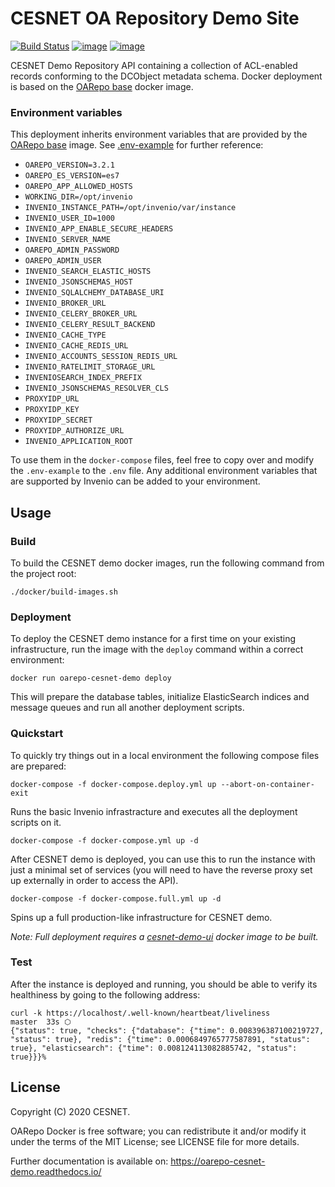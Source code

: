 # CESNET OA Repository Demo Site
[![Build Status](https://img.shields.io/travis/oarepo/cesnet-demo.svg)](https://travis-ci.org/oarepo/cesnet-demo)
[![image](https://img.shields.io/coveralls/oarepo/cesnet-demo.svg)](https://coveralls.io/r/CESNET/cesnet-demo)
[![image](https://img.shields.io/github/license/oarepo/cesnet-demo.svg)](https://github.com/oarepo/cesnet-demo/blob/master/LICENSE)

CESNET Demo Repository API containing a collection of ACL-enabled
records conforming to the DCObject metadata schema. Docker deployment
is based on the [OARepo base](https://github.com/oarepo/oarepo-base) docker image.

### Environment variables

This deployment inherits environment variables that are provided by the
[OARepo base](https://github.com/oarepo/oarepo-base) image. See
[.env-example](https://github.com/oarepo/oarepo-base/blob/master/.env-example) for further reference:

- ``OAREPO_VERSION=3.2.1``
- ``OAREPO_ES_VERSION=es7``
- ``OAREPO_APP_ALLOWED_HOSTS``
- ``WORKING_DIR=/opt/invenio``
- ``INVENIO_INSTANCE_PATH=/opt/invenio/var/instance``
- ``INVENIO_USER_ID=1000``
- ``INVENIO_APP_ENABLE_SECURE_HEADERS``
- ``INVENIO_SERVER_NAME``
- ``OAREPO_ADMIN_PASSWORD``
- ``OAREPO_ADMIN_USER``
- ``INVENIO_SEARCH_ELASTIC_HOSTS``
- ``INVENIO_JSONSCHEMAS_HOST``
- ``INVENIO_SQLALCHEMY_DATABASE_URI``
- ``INVENIO_BROKER_URL``
- ``INVENIO_CELERY_BROKER_URL``
- ``INVENIO_CELERY_RESULT_BACKEND``
- ``INVENIO_CACHE_TYPE``
- ``INVENIO_CACHE_REDIS_URL``
- ``INVENIO_ACCOUNTS_SESSION_REDIS_URL``
- ``INVENIO_RATELIMIT_STORAGE_URL``
- ``INVENIOSEARCH_INDEX_PREFIX``
- ``INVENIO_JSONSCHEMAS_RESOLVER_CLS``
- ``PROXYIDP_URL``
- ``PROXYIDP_KEY``
- ``PROXYIDP_SECRET``
- ``PROXYIDP_AUTHORIZE_URL``
- ``INVENIO_APPLICATION_ROOT``

To use them in the `docker-compose` files, feel free to copy over and modify the `.env-example` to the `.env` file.
Any additional environment variables that are supported by Invenio can be added to your environment.

## Usage

### Build

To build the CESNET demo docker images, run the following command from the project root:

```
./docker/build-images.sh
```

### Deployment

To deploy the CESNET demo instance for a first time on your existing infrastructure, run the
image with the `deploy` command within a correct environment:

```
docker run oarepo-cesnet-demo deploy
```

This will prepare the database tables, initialize ElasticSearch indices and
message queues and run all another deployment scripts.

### Quickstart

To quickly try things out in a local environment the following compose files are prepared:

```
docker-compose -f docker-compose.deploy.yml up --abort-on-container-exit
```
Runs the basic Invenio infrastracture and executes all the deployment scripts on it.

```
docker-compose -f docker-compose.yml up -d
```
After CESNET demo is deployed, you can use this to run the instance with just a minimal set of services (you
will need to have the reverse proxy set up externally in order to access the API).

```
docker-compose -f docker-compose.full.yml up -d
```
Spins up a full production-like infrastructure for CESNET demo.

_Note: Full deployment requires a [cesnet-demo-ui](https://github.com/oarepo/cesnet-demo-ui) docker image to be built._

### Test

After the instance is deployed and running, you should be able to verify its healthiness by going to the following address:
```
curl -k https://localhost/.well-known/heartbeat/liveliness                                                                                                                                                                      master  33s ⬡
{"status": true, "checks": {"database": {"time": 0.008396387100219727, "status": true}, "redis": {"time": 0.0006849765777587891, "status": true}, "elasticsearch": {"time": 0.008124113082885742, "status": true}}}%
```

## License

Copyright (C) 2020 CESNET.

OARepo Docker is free software; you can redistribute it and/or modify it
under the terms of the MIT License; see LICENSE file for more details.


Further documentation is available on:
https://oarepo-cesnet-demo.readthedocs.io/
